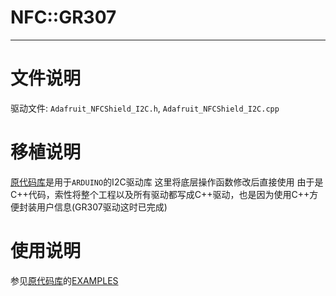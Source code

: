 # NFC::GR307
***
# 文件说明
驱动文件: `Adafruit_NFCShield_I2C.h`, `Adafruit_NFCShield_I2C.cpp`

# 移植说明
[原代码库](https://github.com/adafruit/Adafruit_NFCShield_I2C)是用于`ARDUINO`的I2C驱动库
这里将底层操作函数修改后直接使用
由于是C++代码，索性将整个工程以及所有驱动都写成C++驱动，也是因为使用C++方便封装用户信息(GR307驱动这时已完成)

# 使用说明
参见[原代码库](https://github.com/adafruit/Adafruit_NFCShield_I2C)的[EXAMPLES](https://github.com/adafruit/Adafruit_NFCShield_I2C/tree/master/examples)
